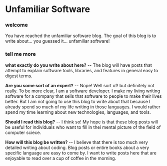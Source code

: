 # Unfamiliar Software

### welcome
You have reached the unfamiliar software blog. The goal of this blog is to write about... you guessed it... unfamiliar software! 

### tell me more
**what exactly do you write about here?** -- The blog will have posts that attempt to explain software tools, libraries, and features in general easy to digest terms.

**Are you some sort of an expert?** -- Nope! Well sort of! but definitely not really. To be more clear, I am a software developer. I make my living writing software for a company that sells that software to people to make their lives better. But I am not going to use this blog to write about that because I already spend so much of my life writing in those languages. I would rather spend my time learning about new technologies, languages, and tools.

**Should I read this blog?** -- I think so! My hope is that these blog posts will be useful for individuals who want to fill in thei mental picture of the field of computer sciece.

**How will this blog be written?** -- I believe that there is too much very detailed writing about coding. Blog posts or entire books about a very specific language are easy to come by. I want to write posts here that are enjoyable to read over a cup of coffee in the morning.


